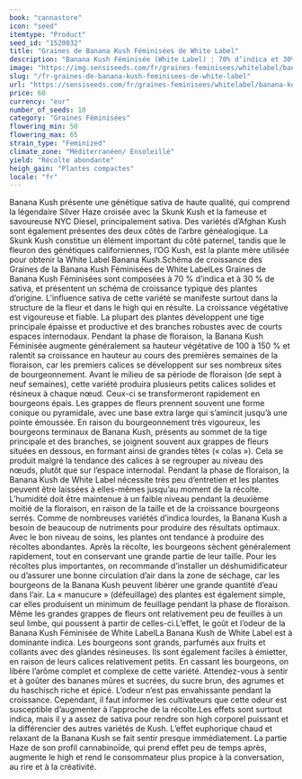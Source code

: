 ```yaml
---
book: "cannastore"
icon: "seed"
itemtype: "Product"
seed_id: "1520032"
title: "Graines de Banana Kush Féminisées de White Label"
description: "Banana Kush Féminisée (White Label) : 70% d’indica et 30% de sativa, bons rendements, un parfum de haschisch fruité, un effet relaxant et bavard."
image: "https://img.sensiseeds.com/fr/graines-feminisees/whitelabel/banana-kush-image.png"
slug: "/fr-graines-de-banana-kush-feminisees-de-white-label"
url: "https://sensiseeds.com/fr/graines-feminisees/whitelabel/banana-kush?a_aid=cannastore"
price: 60
currency: "eur"
number_of_seeds: 10
category: "Graines Féminisées"
flowering_min: 50
flowering_max: 65
strain_type: "Feminized"
climate_zone: "Méditerranéen/ Ensoleillé"
yield: "Récolte abondante"
heigh_gain: "Plantes compactes"
locale: "fr"
---
```

Banana Kush présente une génétique sativa de haute qualité, qui comprend la légendaire Silver Haze croisée avec la Skunk Kush et la fameuse et savoureuse NYC Diesel, principalement sativa. Des variétés d’Afghan Kush sont également présentes des deux côtés de l’arbre généalogique. La Skunk Kush constitue un élément important du côté paternel, tandis que le fleuron des génétiques californiennes, l’OG Kush, est la plante mère utilisée pour obtenir la White Label Banana Kush.Schéma de croissance des Graines de la Banana Kush Féminisées de White LabelLes Graines de Banana Kush Féminisées sont composées à 70 % d’indica et à 30 % de sativa, et présentent un schéma de croissance typique des plantes d’origine. L’influence sativa de cette variété se manifeste surtout dans la structure de la fleur et dans le high qui en résulte. La croissance végétative est vigoureuse et fiable. La plupart des plantes développent une tige principale épaisse et productive et des branches robustes avec de courts espaces internodaux. Pendant la phase de floraison, la Banana Kush Féminisée augmente généralement sa hauteur végétative de 100 à 150 % et ralentit sa croissance en hauteur au cours des premières semaines de la floraison, car les premiers calices se développent sur ses nombreux sites de bourgeonnement. Avant le milieu de sa période de floraison (de sept à neuf semaines), cette variété produira plusieurs petits calices solides et résineux à chaque nœud. Ceux-ci se transformeront rapidement en bourgeons épais. Les grappes de fleurs prennent souvent une forme conique ou pyramidale, avec une base extra large qui s’amincit jusqu’à une pointe émoussée. En raison du bourgeonnement très vigoureux, les bourgeons terminaux de Banana Kush, présents au sommet de la tige principale et des branches, se joignent souvent aux grappes de fleurs situées en dessous, en formant ainsi de grandes têtes (« colas »). Cela se produit malgré la tendance des calices à se regrouper au niveau des nœuds, plutôt que sur l’espace internodal. Pendant la phase de floraison, la Banana Kush de White Label nécessite très peu d’entretien et les plantes peuvent être laissées à elles-mêmes jusqu’au moment de la récolte. L’humidité doit être maintenue à un faible niveau pendant la deuxième moitié de la floraison, en raison de la taille et de la croissance bourgeons serrés. Comme de nombreuses variétés d’indica lourdes, la Banana Kush a besoin de beaucoup de nutriments pour produire des résultats optimaux. Avec le bon niveau de soins, les plantes ont tendance à produire des récoltes abondantes. Après la récolte, les bourgeons sèchent généralement rapidement, tout en conservant une grande partie de leur taille. Pour les récoltes plus importantes, on recommande d’installer un déshumidificateur ou d’assurer une bonne circulation d’air dans la zone de séchage, car les bourgeons de la Banana Kush peuvent libérer une grande quantité d’eau dans l’air. La « manucure » (défeuillage) des plantes est également simple, car elles produisent un minimum de feuillage pendant la phase de floraison. Même les grandes grappes de fleurs ont relativement peu de feuilles à un seul limbe, qui poussent à partir de celles-ci.L’effet, le goût et l’odeur de la Banana Kush Féminisée de White LabelLa Banana Kush de White Label est à dominante indica. Les bourgeons sont grands, parfumés aux fruits et collants avec des glandes résineuses. Ils sont également faciles à émietter, en raison de leurs calices relativement petits. En cassant les bourgeons, on libère l’arôme complet et complexe de cette variété. Attendez-vous à sentir et à goûter des bananes mûres et sucrées, du sucre brun, des agrumes et du haschisch riche et épicé. L’odeur n’est pas envahissante pendant la croissance. Cependant, il faut informer les cultivateurs que cette odeur est susceptible d’augmenter à l’approche de la récolte.Les effets sont surtout indica, mais il y a assez de sativa pour rendre son high corporel puissant et la différencier des autres variétés de Kush. L’effet euphorique chaud et relaxant de la Banana Kush se fait sentir presque immédiatement. La partie Haze de son profil cannabinoïde, qui prend effet peu de temps après, augmente le high et rend le consommateur plus propice à la conversation, au rire et à la créativité.

